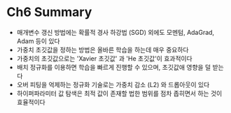# Ch6 Summary

- 매개변수 갱신 방법에는 확률적 경사 하강법 (SGD) 외에도 모멘텀, AdaGrad, Adam 등이 있다
- 가중치 초깃값을 정하는 방법은 올바른 학습을 하는데 매우 중요하다
- 가중치의 초깃값으로는 'Xavier 초깃값' 과 'He 초깃값'이 효과적이다
- 배치 정규화를 이용하면 학습을 빠르게 진행할 수 있으며, 초깃값애 영향을 덜 받는다
- 오버 피팅을 억제하는 정규화 기술로는 가중치 감소 (L2) 와 드롭아웃이 있다
- 하이퍼파라미터 값 탐색은 최적 값이 존재할 법한 범위를 점차 좁히면서 하는 것이 효율적이다